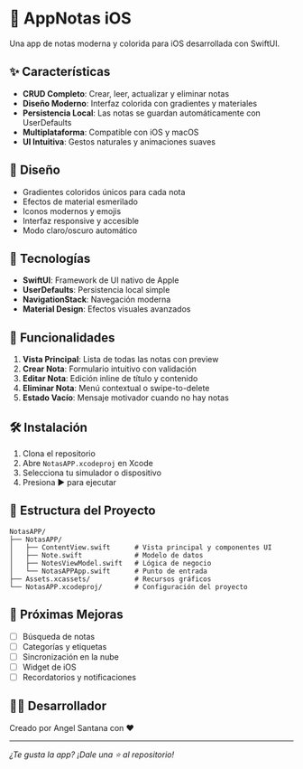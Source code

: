 # 📝 AppNotas iOS

Una app de notas moderna y colorida para iOS desarrollada con SwiftUI.

## ✨ Características

- **CRUD Completo**: Crear, leer, actualizar y eliminar notas
- **Diseño Moderno**: Interfaz colorida con gradientes y materiales
- **Persistencia Local**: Las notas se guardan automáticamente con UserDefaults
- **Multiplataforma**: Compatible con iOS y macOS
- **UI Intuitiva**: Gestos naturales y animaciones suaves

## 🎨 Diseño

- Gradientes coloridos únicos para cada nota
- Efectos de material esmerilado
- Iconos modernos y emojis
- Interfaz responsive y accesible
- Modo claro/oscuro automático

## 🚀 Tecnologías

- **SwiftUI**: Framework de UI nativo de Apple
- **UserDefaults**: Persistencia local simple
- **NavigationStack**: Navegación moderna
- **Material Design**: Efectos visuales avanzados

## 📱 Funcionalidades

1. **Vista Principal**: Lista de todas las notas con preview
2. **Crear Nota**: Formulario intuitivo con validación
3. **Editar Nota**: Edición inline de título y contenido
4. **Eliminar Nota**: Menú contextual o swipe-to-delete
5. **Estado Vacío**: Mensaje motivador cuando no hay notas

## 🛠️ Instalación

1. Clona el repositorio
2. Abre `NotasAPP.xcodeproj` en Xcode
3. Selecciona tu simulador o dispositivo
4. Presiona ▶️ para ejecutar

## 📁 Estructura del Proyecto

```
NotasAPP/
├── NotasAPP/
│   ├── ContentView.swift      # Vista principal y componentes UI
│   ├── Note.swift             # Modelo de datos
│   ├── NotesViewModel.swift   # Lógica de negocio
│   └── NotasAPPApp.swift      # Punto de entrada
├── Assets.xcassets/           # Recursos gráficos
└── NotasAPP.xcodeproj/        # Configuración del proyecto
```

## 🎯 Próximas Mejoras

- [ ] Búsqueda de notas
- [ ] Categorías y etiquetas
- [ ] Sincronización en la nube
- [ ] Widget de iOS
- [ ] Recordatorios y notificaciones

## 👨‍💻 Desarrollador

Creado por Angel Santana con ❤️

---

*¿Te gusta la app? ¡Dale una ⭐ al repositorio!*
